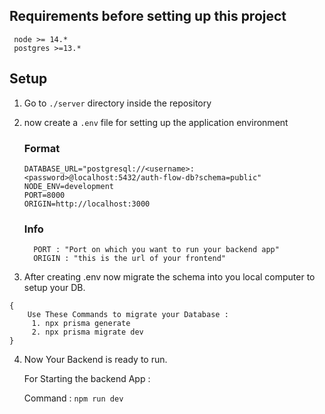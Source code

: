 ## Requirements before setting up this project

```
 node >= 14.*
 postgres >=13.*
```

## Setup

1.  Go to `./server` directory inside the repository
2.  now create a `.env` file for setting up the application environment

    ### Format

    ```
    DATABASE_URL="postgresql://<username>:<password>@localhost:5432/auth-flow-db?schema=public"
    NODE_ENV=development
    PORT=8000
    ORIGIN=http://localhost:3000
    ```

    ### Info

    ```
      PORT : "Port on which you want to run your backend app"
      ORIGIN : "this is the url of your frontend"
    ```

3.  After creating .env now migrate the schema into you local computer to setup your DB.

```
{
    Use These Commands to migrate your Database :
     1. npx prisma generate
     2. npx prisma migrate dev
}
```

4.  Now Your Backend is ready to run.

    For Starting the backend App :

    Command : `npm run dev`
